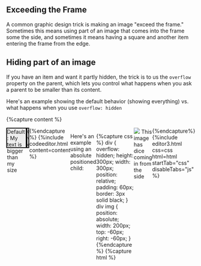 ## Exceeding the Frame

A common graphic design trick is making an image "exceed the frame." Sometimes this means using part of an image that comes into the frame some the side, and sometimes it means having a square and another item entering the frame from the edge.

## Hiding part of an image

If you have an item and want it partly hidden, the trick is to us the `overflow` property on the parent, which lets you control what happens when you ask a parent to be smaller than its content.

Here's an example showing the default behavior (showing everything) vs. what happens when you use `overflow: hidden`

{%capture content %}
<section style="display:flex; justify-content: space-around">
<div style="height:50px;width:50px;background-color:#eee;border:2px solid black;">
  Default: My text is bigger than my size
</div>
<div style="overflow:hidden;height:50px;width:50px;background-color:#eee;border:2px solid black;">
  Overflow hidden: My text is bigger than my size
</div>
</div>
{%endcapture %}
{%include codeeditor.html content=content %}

Here's an example using an absolute positioned child:


{%capture css %}
div {
    overflow: hidden;
    height: 300px;
    width: 300px;
    position: relative;
    padding: 60px;
    border: 3px solid black;
}
div img {
    position: absolute;
    width: 200px;
    top: -60px;
    right: -60px;
}
{%endcapture %}
{%capture html %}
<div>
<img src="https://upload.wikimedia.org/wikipedia/commons/4/47/PNG_transparency_demonstration_1.png">
This image has dice coming in from the side
</div>
{%endcapture%}
{%include editor3.html css=css html=html startTab="css" disableTabs="js" %}